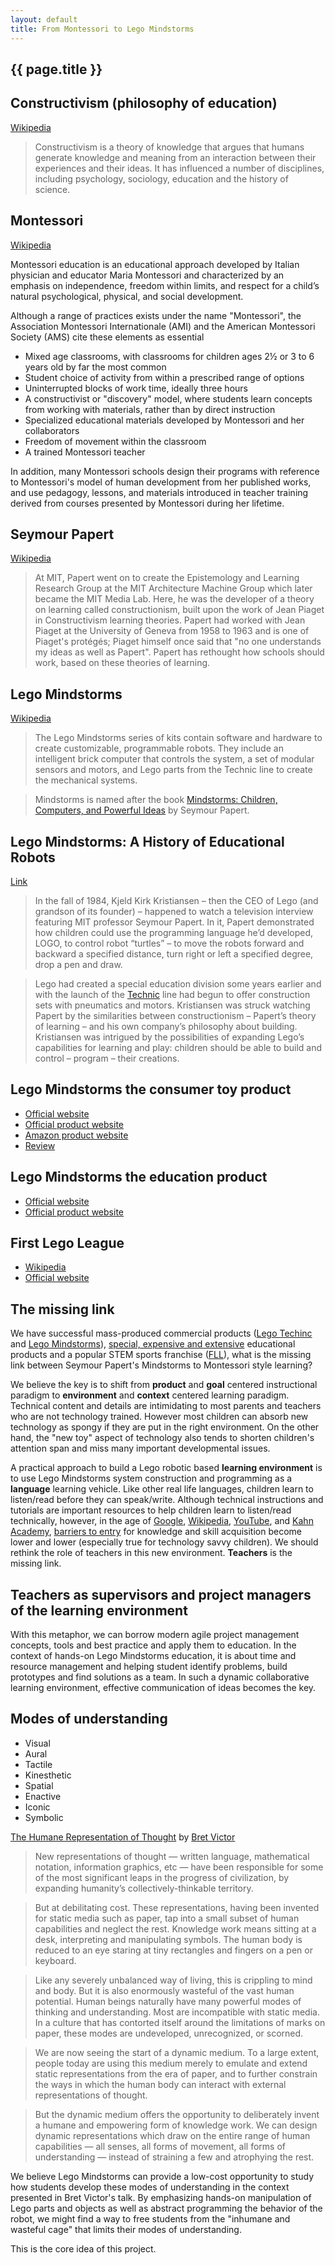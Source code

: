 ```yaml
---
layout: default
title: From Montessori to Lego Mindstorms
---
```


## {{ page.title }}

## Constructivism (philosophy of education)

[Wikipedia](https://en.wikipedia.org/wiki/Constructivism_(philosophy_of_education))

> Constructivism is a theory of knowledge that argues that humans generate knowledge and meaning from an interaction between their experiences and their ideas. It has influenced a number of disciplines, including psychology, sociology, education and the history of science.

## Montessori

[Wikipedia](https://en.wikipedia.org/wiki/Montessori_education)

Montessori education is an educational approach developed by Italian physician and educator Maria Montessori and characterized by an emphasis on independence, freedom within limits, and respect for a child’s natural psychological, physical, and social development. 

Although a range of practices exists under the name "Montessori", the Association Montessori Internationale (AMI) and the American Montessori Society (AMS) cite these elements as essential

- Mixed age classrooms, with classrooms for children ages 2½ or 3 to 6 years old by far the most common
- Student choice of activity from within a prescribed range of options
- Uninterrupted blocks of work time, ideally three hours
- A constructivist or "discovery" model, where students learn concepts from working with materials, rather than by direct instruction
- Specialized educational materials developed by Montessori and her collaborators
- Freedom of movement within the classroom
- A trained Montessori teacher

In addition, many Montessori schools design their programs with reference to Montessori's model of human development from her published works, and use pedagogy, lessons, and materials introduced in teacher training derived from courses presented by Montessori during her lifetime.

## Seymour Papert

[Wikipedia](https://en.wikipedia.org/wiki/Seymour_Papert)

> At MIT, Papert went on to create the Epistemology and Learning Research Group at the MIT Architecture Machine Group which later became the MIT Media Lab. Here, he was the developer of a theory on learning called constructionism, built upon the work of Jean Piaget in Constructivism learning theories. Papert had worked with Jean Piaget at the University of Geneva from 1958 to 1963 and is one of Piaget's protégés; Piaget himself once said that "no one understands my ideas as well as Papert". Papert has rethought how schools should work, based on these theories of learning.

## Lego Mindstorms

[Wikipedia](https://en.wikipedia.org/wiki/Lego_Mindstorms)

> The Lego Mindstorms series of kits contain software and hardware to create customizable, programmable robots. They include an intelligent brick computer that controls the system, a set of modular sensors and motors, and Lego parts from the Technic line to create the mechanical systems.

> Mindstorms is named after the book [Mindstorms: Children, Computers, and Powerful Ideas](http://www.amazon.com/Mindstorms-Children-Computers-Powerful-Ideas/dp/0465046746) by Seymour Papert.

## Lego Mindstorms: A History of Educational Robots

[Link](http://hackeducation.com/2015/04/10/mindstorms/)

> In the fall of 1984, Kjeld Kirk Kristiansen – then the CEO of Lego (and grandson of its founder) – happened to watch a television interview featuring MIT professor Seymour Papert. In it, Papert demonstrated how children could use the programming language he’d developed, LOGO, to control robot “turtles” – to move the robots forward and backward a specified distance, turn right or left a specified degree, drop a pen and draw.

> Lego had created a special education division some years earlier and with the launch of the [Technic](https://en.wikipedia.org/wiki/Lego_Technic) line had begun to offer construction sets with pneumatics and motors. Kristiansen was struck watching Papert by the similarities between constructionism – Papert’s theory of learning – and his own company’s philosophy about building. Kristiansen was intrigued by the possibilities of expanding Lego’s capabilities for learning and play: children should be able to build and control – program – their creations.

## Lego Mindstorms the consumer toy product

- [Official website](http://mindstorms.lego.com)
- [Official product website](http://www.lego.com/en-us/mindstorms/products/31313-mindstorms-ev3)
- [Amazon product website](http://www.amazon.com/LEGO-6029291-Mindstorms-EV3-31313/dp/B00CWER3XY)
- [Review](http://lego.gizmodo.com/lego-mindstorms-ev3-review-so-awesome-1001619299)

## Lego Mindstorms the education product

- [Official website](http://www.legoeducation.us)
- [Official product website](https://shop.education.lego.com/legoed/en-US/search/navSearchResults.jsp?categoryId=EDU_PRD_LINE_107&ProductLine=LEGO-MINDSTORMS-Education-EV3)

## First Lego League

- [Wikipedia](https://en.wikipedia.org/wiki/FIRST_Lego_League)
- [Official website](http://www.firstlegoleague.org/)

## The missing link

We have successful mass-produced commercial products ([Lego Techinc](https://en.wikipedia.org/wiki/Lego_Technic) and [Lego Mindstorms](https://en.wikipedia.org/wiki/Lego_Mindstorms)), [special, expensive and extensive](https://shop.education.lego.com/legoed/en-US/search/navSearchResults.jsp?categoryId=EDU_PRD_LINE_107&ProductLine=LEGO-MINDSTORMS-Education-EV3) educational products and a popular STEM sports franchise ([FLL](http://www.firstlegoleague.org/)), what is the missing link between Seymour Papert's Mindstorms to Montessori style learning?

We believe the key is to shift from **product** and **goal** centered instructional paradigm to **environment** and **context** centered learning paradigm. Technical content and details are intimidating to most parents and teachers who are not technology trained. However most children can absorb new technology as spongy if they are put in the right environment. On the other hand, the "new toy" aspect of technology also tends to shorten children's attention span and miss many important developmental issues. 

A practical approach to build a Lego robotic based **learning environment** is to use Lego Mindstorms system construction and programming as a **language** learning vehicle. Like other real life languages, children learn to listen/read before they can speak/write. Although technical instructions and tutorials are important resources to help children learn to listen/read technically, however, in the age of [Google](http://google.com), [Wikipedia](https://www.wikipedia.org/), [YouTube](http://youtube.com), and [Kahn Academy](https://www.khanacademy.org/), [barriers to entry](https://en.wikipedia.org/wiki/Barriers_to_entry) for knowledge and skill acquisition become lower and lower (especially true for technology savvy children). We should rethink the role of teachers in this new environment. **Teachers** is the missing link. 

## Teachers as supervisors and project managers of the learning environment

With this metaphor, we can borrow modern agile project management concepts, tools and best practice and apply them to education. In the context of hands-on Lego Mindstorms education, it is about time and resource management and helping student identify problems, build prototypes and find solutions as a team. In such a dynamic collaborative learning environment, effective communication of ideas becomes the key. 

## Modes of understanding

- Visual
- Aural
- Tactile
- Kinesthetic
- Spatial
- Enactive
- Iconic
- Symbolic

[The Humane Representation of Thought](https://vimeo.com/115154289) by [Bret Victor](http://worrydream.com/)

> New representations of thought — written language, mathematical notation, information graphics, etc — have been responsible for some of the most significant leaps in the progress of civilization, by expanding humanity’s collectively-thinkable territory.

> But at debilitating cost. These representations, having been invented for static media such as paper, tap into a small subset of human capabilities and neglect the rest. Knowledge work means sitting at a desk, interpreting and manipulating symbols. The human body is reduced to an eye staring at tiny rectangles and fingers on a pen or keyboard.

> Like any severely unbalanced way of living, this is crippling to mind and body. But it is also enormously wasteful of the vast human potential. Human beings naturally have many powerful modes of thinking and understanding. Most are incompatible with static media. In a culture that has contorted itself around the limitations of marks on paper, these modes are undeveloped, unrecognized, or scorned.

> We are now seeing the start of a dynamic medium. To a large extent, people today are using this medium merely to emulate and extend static representations from the era of paper, and to further constrain the ways in which the human body can interact with external representations of thought.

> But the dynamic medium offers the opportunity to deliberately invent a humane and empowering form of knowledge work. We can design dynamic representations which draw on the entire range of human capabilities — all senses, all forms of movement, all forms of understanding — instead of straining a few and atrophying the rest.

We believe Lego Mindstorms can provide a low-cost opportunity to study how students develop these modes of understanding in the context presented in Bret Victor's talk. By emphasizing hands-on manipulation of Lego parts and objects as well as abstract programming the behavior of the robot, we might find a way to free students from the "inhumane and wasteful cage" that limits their modes of understanding.

This is the core idea of this project.
